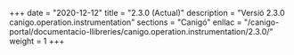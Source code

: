 +++
date        = "2020-12-12"
title       = "2.3.0 (Actual)"
description = "Versió 2.3.0 canigo.operation.instrumentation"
sections    = "Canigó"
enllac		= "/canigo-portal/documentacio-llibreries/canigo.operation.instrumentation/2.3.0/"
weight		= 1
+++

